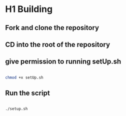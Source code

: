 # H1 Building

## Fork and clone the repository 

## CD into the root of the repository

## give permission to running setUp.sh

```bash

chmod +x setUp.sh

``` 
## Run the script

```bash

./setup.sh

```
